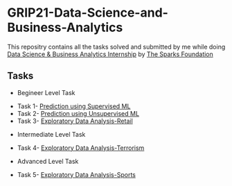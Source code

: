 # GRIP21-Data-Science-and-Business-Analytics
This repositry contains all the tasks solved and submitted by me while doing [Data Science & Business Analytics Internship](https://internship.thesparksfoundation.info/) by [The Sparks Foundation](https://www.thesparksfoundationsingapore.org/) 

## Tasks
* Begineer Level Task
- Task 1- [Prediction using Supervised ML](https://github.com/mihirkudale/GRIP21-Data-Science-and-Business-Analytics/tree/main/Begineer%20Level%20Task/Prediction%20using%20Supervised%20ML)
- Task 2- [Prediction using Unsupervised ML](https://github.com/mihirkudale/GRIP21-Data-Science-and-Business-Analytics/tree/main/Begineer%20Level%20Task/Prediction%20using%20Unsupervised%20ML)
- Task 3- [Exploratory Data Analysis-Retail](https://github.com/mihirkudale/GRIP21-Data-Science-and-Business-Analytics/tree/main/Begineer%20Level%20Task/Exploratory%20Data%20Analysis-Retail)
* Intermediate Level Task
- Task 4- [Exploratory Data Analysis-Terrorism](https://github.com/mihirkudale/GRIP21-Data-Science-and-Business-Analytics/tree/main/Intermediate%20Level%20Task/Exploratory%20Data%20Analysis-Terrorism)
* Advanced Level Task
- Task 5- [Exploratory Data Analysis-Sports](https://github.com/mihirkudale/GRIP21-Data-Science-and-Business-Analytics/tree/main/Advanced%20Level%20Task/Exploratory%20Data%20Analysis-Sports)
